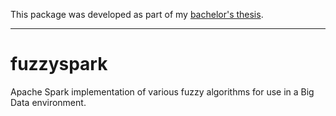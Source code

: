 This package was developed as part of my [bachelor's thesis](https://github.com/antcc/tfg).

------------

# fuzzyspark

Apache Spark implementation of various fuzzy algorithms for use in a Big Data environment.
